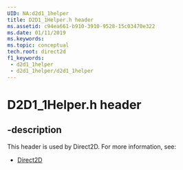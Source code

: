 ```yaml
---
UID: NA:d2d1_1helper
title: D2D1_1Helper.h header
ms.assetid: c94ea661-b910-3910-9528-15c03470e322
ms.date: 01/11/2019
ms.keywords: 
ms.topic: conceptual
tech.root: direct2d
f1_keywords:
 - d2d1_1helper
 - d2d1_1helper/d2d1_1helper
---
```


# D2D1_1Helper.h header


## -description

This header is used by Direct2D. For more information, see:

- [Direct2D](../_direct2d/index.md)

